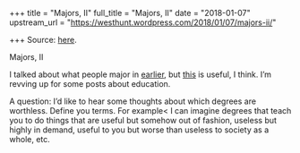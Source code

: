 +++
title = "Majors, II"
full_title = "Majors, II"
date = "2018-01-07"
upstream_url = "https://westhunt.wordpress.com/2018/01/07/majors-ii/"

+++
Source: [here](https://westhunt.wordpress.com/2018/01/07/majors-ii/).

Majors, II

I talked about what people major in
[earlier](https://westhunt.wordpress.com/2013/11/22/majors/), but
[this](https://www.npr.org/sections/money/2014/05/09/310114739/whats-your-major-four-decades-of-college-degrees-in-1-graph)
is useful, I think. I’m revving up for some posts about education.

A question: I’d like to hear some thoughts about which degrees are
worthless. Define you terms. For example\< I can imagine degrees that
teach you to do things that are useful but somehow out of fashion,
useless but highly in demand, useful to you but worse than useless to
society as a whole, etc.

